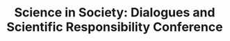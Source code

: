 ---
dateStart: 2008-11-24
dateEnd: 2008-11-25
title: "Science in Society: Dialogues and Scientific Responsibility Conference"
venue: "Council Chamber for Economic, Social, and Environmental Council of the French government, Palais d'Iéna"
organizer: Colin Allen
credit: "Places & Spaces"
city: Paris
state:
country: France
pdfLink:
venueImages:
 - sm: image01.sm.jpg
   lg: image01.lg.jpg
---